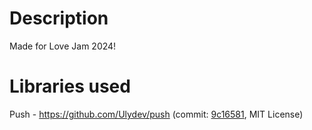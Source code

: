 # Description
Made for Love Jam 2024!

# Libraries used
Push - https://github.com/Ulydev/push (commit: [9c16581](https://github.com/Ulydev/push/commit/9c165816a14c868339c3cd0d22eed65c313c8bf8), MIT License)